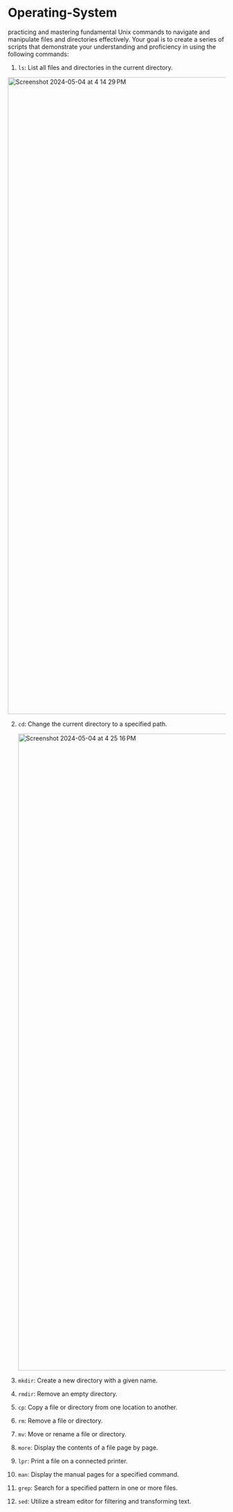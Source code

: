 # Operating-System

practicing and mastering fundamental Unix commands to navigate and
manipulate files and directories effectively. Your goal is to create a series of scripts that
demonstrate your understanding and proficiency in using the following commands:

1. `ls`: List all files and directories in the current directory.
<img width="1470" alt="Screenshot 2024-05-04 at 4 14 29 PM" src="https://github.com/BHAGATBHAGYASHREE/Operating-System-lab-1/assets/142775493/25c5faf4-0275-412f-87a5-6ab7579fc703">

2. `cd`: Change the current directory to a specified path.
   
   <img width="1470" alt="Screenshot 2024-05-04 at 4 25 16 PM" src="https://github.com/BHAGATBHAGYASHREE/Operating-System-lab-1/assets/142775493/dbe2c90e-ea58-4acf-bc0a-dee3d82ce6cf">

4. `mkdir`: Create a new directory with a given name.
5. `rmdir`: Remove an empty directory.
6. `cp`: Copy a file or directory from one location to another.
7. `rm`: Remove a file or directory.
8. `mv`: Move or rename a file or directory.
9. `more`: Display the contents of a file page by page.
10. `lpr`: Print a file on a connected printer.
11. `man`: Display the manual pages for a specified command.
12. `grep`: Search for a specified pattern in one or more files.
13. `sed`: Utilize a stream editor for filtering and transforming text.

